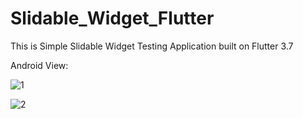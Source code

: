 # Slidable_Widget_Flutter

This is Simple Slidable Widget Testing Application built on Flutter 3.7

Android View:

![1](https://user-images.githubusercontent.com/98497929/226147612-e92a04f6-7347-40d6-99a3-0f3e82f2270a.PNG)

![2](https://user-images.githubusercontent.com/98497929/226147615-0a6a63b3-58e5-4eb4-94cc-464075df9f4e.PNG)
